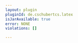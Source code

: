 ```yaml
---
layout: plugin
pluginId: de.cschubertcs.latex
isJarAvailable: true
error: NONE
violations: []

---
```

